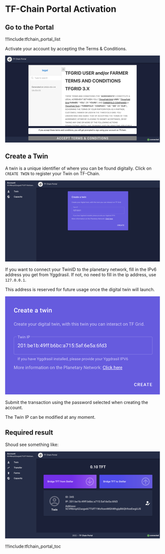 # TF-Chain Portal Activation

## Go to the Portal

!!!include:tfchain_portal_list

Activate your account by accepting the Terms & Conditions. 

![](img/grid3_portal_terms_conditions.png ':size=600')

## Create a Twin

A twin is a unique identifier of where you can be found digitally. Click on `CREATE TWIN` to register your Twin on TF-Chain. 

![](img/grid3_portal_create_twin2.png ':size=600')

If you want to connect your TwinID to the planetary network, fill in the IPv6 address you get from Yggdrasil. 
If not, no need to fill in the ip address, use ```127.0.0.1```.

This address is reserved for future usage once the digital twin will launch.

![](img/grid3_portal_fill_ipv6.png ':size=600')

Submit the transaction using the password selected when creating the account.

The Twin IP can be modified at any moment. 

## Required result

Shoud see something like:

![](img/grid3_portal_twin_created.png)

!!!include:tfchain_portal_toc
